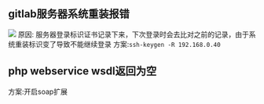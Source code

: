 ## gitlab服务器系统重装报错
![](https://i.vgy.me/Ia4CkA.png)
原因: 服务器登录标识证书记录下来，下次登录时会去比对之前的记录，由于系统重装标识变了导致不能继续登录
方案:`ssh-keygen -R 192.168.0.40`
## php webservice wsdl返回为空
方案:开启soap扩展